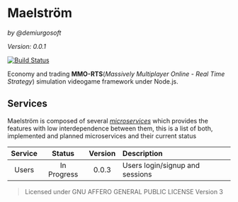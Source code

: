 Maelström
===========
_by @demiurgosoft_

_Version: 0.0.1_

[![Build Status](https://travis-ci.org/demiurgosoft/maelstrom.svg)](https://travis-ci.org/demiurgosoft/maelstrom)


Economy and trading **MMO-RTS**(_Massively Multiplayer Online - Real Time Strategy_) simulation videogame framework under Node.js. 

## Services
Maelström is composed of several [_microservices_](https://github.com/demiurgosoft/maelstrom/tree/master/services) which provides the features with low interdependence between them, this is a list of both, implemented and planned microservices and their current status

|**Service** |**Status** |**Version**|**Description**                  |
|:----------:|:---------:|:---------:|:--------------------------------|
|Users		 |In Progress|0.0.3  	 |Users login/signup and sessions  |

> Licensed under GNU AFFERO GENERAL PUBLIC LICENSE Version 3
